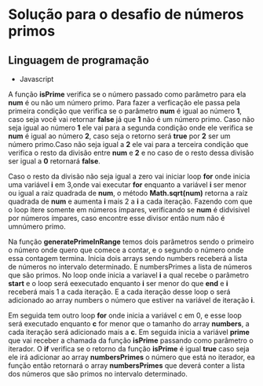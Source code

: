 # Solução para o desafio de números primos 

## Linguagem de programação

- Javascript

A função **isPrime** verifica se o número passado como parâmetro para ela **num** é ou não um número primo. Para fazer a verficação ele passa pela primeira condição que verifica se o parâmetro **num** é igual  ao número **1**, caso seja você vai retornar **false** já que **1** não é um número primo. Caso não seja igual ao número **1**  ele vai para a segunda condição onde ele verifica se **num** é igual ao número **2**, caso seja o retorno será **true** por **2** ser um número primo.Caso não seja igual a **2** ele vai para a terceira condição que verifica o resto da divisão entre **num** e **2** e no caso de o resto dessa divisão ser igual  a **0** retornará **false**. 

Caso o resto da divisão não seja igual a zero vai iniciar loop **for** onde inicia uma variável **i** em 3,onde vai executar **for** enquanto a variável **i** ser menor ou igual a raiz quadrada de **num**, o método **Math.sqrt(num)** retorna a raíz quadrada de **num** e aumenta **i** mais 2 a **i** a cada iteração. Fazendo com que o loop itere somente em números ímpares, verificando se **num** é didvisivel por números ímpares, caso encontre esse divisor então num não é umnúmero primo.


Na função **generatePrimeInRange** temos dois parãmetros sendo o primeiro o número onde quero que comece a contar, e o segundo o número onde essa  contagem termina. Inicia dois arrays sendo numbers receberá a lista de números no intervalo determinado. E numbersPrimes a lista de números que são primos. No loop onde inicia a variavel **i** a qual recebe o parãmetro **start** e o loop será eexecutado enquanto **i** ser menor do que **end** e **i** receberá mais 1 a cada iteração. E a cada iteração desse loop o será adicionado ao array numbers o número que estiver na variável de iteração **i**.

Em seguida tem outro  loop **for** onde inicia a variável  c  em 0, e esse loop será executado enquanto **c** for menor  que o tamanho do array **numbers**, a cada iteração será adicionado  mais a **c**. Em seguida inicia a variável  **prime** que vai receber a chamada da função **isPrime** passando como parâmetro o iterador. O **if** verifica se o retorno da função **isPrime** é  igual **true** caso seja  ele irá adicionar ao array **numbersPrimes** o número que está no iterador, ea função então retornará o array **numbersPrimes** que deverá conter a lista  dos números  que são primos no intervalo determinado.